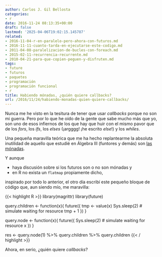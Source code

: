```yaml
---
author: Carlos J. Gil Bellosta
categories:
- r
date: 2016-11-24 08:13:35+00:00
draft: false
lastmod: '2025-04-06T19:02:15.145787'
related:
- 2016-11-04-r-en-paralelo-pero-ahora-con-futuros.md
- 2016-11-11-cuanto-tarda-en-ejecutarse-este-codigo.md
- 2011-04-08-paralelizacion-de-bucles-con-foreach.md
- 2015-02-11-recurrencia-recurrente.md
- 2010-04-21-para-que-copien-peguen-y-disfruten.md
tags:
- future
- futuros
- paquetes
- programación
- programación funcional
- r
title: Habiendo mónadas, ¿quién quiere callbacks?
url: /2016/11/24/habiendo-monadas-quien-quiere-callbacks/
---
```


Nunca me he visto en la tesitura de tener que usar _callbacks_ porque no son mi guerra. Pero por lo que he oído de la gente que sabe mucho más que yo, son uno de esos infiernos de los que hay que huir con el mismo pavor que de los _fors_, los _ifs_, los _elses_ (¡argggg! ¡he escrito _else_!) y los _whiles_.

Una pequeña maravilla teórica que me ha hecho replantearme la absoluta inutilidad de aquello que estudié en Álgebra III (funtores y demás) son [las mónadas](https://medium.com/@sinisalouc/demystifying-the-monad-in-scala-cc716bb6f534#.yf91auwmu).

Y aunque

* haya discusión sobre si los futuros son o no son mónadas y
* en R no exista un `flatmap` propiamente dicho,

inspirado por todo lo anterior, el otro día escribí este pequeño bloque de código que, aun siendo mío, me maravilla:

{{< highlight R >}}
library(magrittr)
library(future)

query.children <- function(x){
  future({
    tmp <- value(x)
    Sys.sleep(2)   # simulate waiting for resource
    tmp + 1
  })
}

query.node <- function(x){
  future({
    Sys.sleep(2)   # simulate waiting for resource
    x
  })
}

res <- query.node(1) %>% query.children %>% query.children
{{< / highlight >}}

Ahora, en serio, ¿quién quiere _callbacks_?